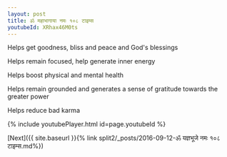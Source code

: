 ```yaml
---
layout: post
title: ॐ महाभागाया नमः १०८ टाइम्स
youtubeId: XRhax46M0ts
---
```

 
 
Helps get goodness, bliss and peace and God's blessings
 
Helps remain focused, help generate inner energy 
 
Helps boost physical and mental health 
 
Helps remain grounded and generates a sense of gratitude towards the greater power 
 
Helps reduce bad karma
 
 
 
 


{% include youtubePlayer.html id=page.youtubeId %}
 
[Next]({{ site.baseurl }}{% link  split2/_posts/2016-09-12-ॐ यज्ञभूजे नमः १०८ टाइम्स.md%})
 
